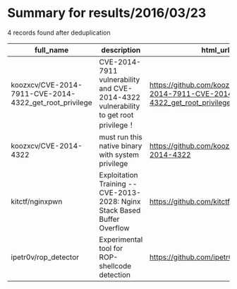 
# Summary for results/2016/03/23
    
4 records found after deduplication

| full_name | description | html_url | matched_list | matched_count | pushed_at | size | stargazers_count | language | forks_count |
|--------------------------------------------------------|------------------------------------------------------------------------------------|---------------------------------------------------------------------------|----------------|-----------------|---------------------------|--------|--------------------|------------|---------------|
| koozxcv/CVE-2014-7911-CVE-2014-4322_get_root_privilege | CVE-2014-7911 vulnerability and CVE-2014-4322 vulnerability to get root privilege！ | https://github.com/koozxcv/CVE-2014-7911-CVE-2014-4322_get_root_privilege | ['cve-2'] | 1 | 2016-03-23 08:32:06+00:00 | 2279 | 1 | Java | 2 |
| koozxcv/CVE-2014-4322 | must run this native binary with system privilege | https://github.com/koozxcv/CVE-2014-4322 | ['cve-2'] | 1 | 2016-03-23 08:30:46+00:00 | 43 | 0 | Makefile | 0 |
| kitctf/nginxpwn | Exploitation Training -- CVE-2013-2028: Nginx Stack Based Buffer Overflow | https://github.com/kitctf/nginxpwn | ['exploit'] | 1 | 2016-03-23 12:05:38+00:00 | 13192 | 46 | C | 20 |
| ipetr0v/rop_detector | Experimental tool for ROP-shellcode detection | https://github.com/ipetr0v/rop_detector | ['shellcode'] | 1 | 2016-03-23 21:41:29+00:00 | 352 | 2 | C | 1 |
